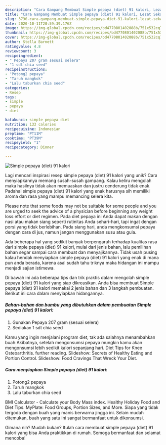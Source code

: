 ```yaml
---
description: "Cara Gampang Membuat Simple pepaya (diet) 91 kalori, Lezat Sekali"
title: "Cara Gampang Membuat Simple pepaya (diet) 91 kalori, Lezat Sekali"
slug: 3730-cara-gampang-membuat-simple-pepaya-diet-91-kalori-lezat-sekali
date: 2020-10-11T20:59:39.176Z
image: https://img-global.cpcdn.com/recipes/bd4770801402088b/751x532cq70/simple-pepaya-diet-91-kalori-foto-resep-utama.jpg
thumbnail: https://img-global.cpcdn.com/recipes/bd4770801402088b/751x532cq70/simple-pepaya-diet-91-kalori-foto-resep-utama.jpg
cover: https://img-global.cpcdn.com/recipes/bd4770801402088b/751x532cq70/simple-pepaya-diet-91-kalori-foto-resep-utama.jpg
author: Stella Barnett
ratingvalue: 4.8
reviewcount: 3
recipeingredient:
- " Pepaya 207 gram sesuai selera"
- "1 sdt chia seed"
recipeinstructions:
- "Potong2 pepaya"
- "Taruh mangkok"
- "Lalu taburkan chia seed"
categories:
- Resep
tags:
- simple
- pepaya
- diet

katakunci: simple pepaya diet 
nutrition: 133 calories
recipecuisine: Indonesian
preptime: "PT11M"
cooktime: "PT39M"
recipeyield: "1"
recipecategory: Dinner

---
```



![Simple pepaya (diet) 91 kalori](https://img-global.cpcdn.com/recipes/bd4770801402088b/751x532cq70/simple-pepaya-diet-91-kalori-foto-resep-utama.jpg)

Lagi mencari inspirasi resep simple pepaya (diet) 91 kalori yang unik? Cara menyiapkannya memang susah-susah gampang. Kalau keliru mengolah maka hasilnya tidak akan memuaskan dan justru cenderung tidak enak. Padahal simple pepaya (diet) 91 kalori yang enak harusnya sih memiliki aroma dan rasa yang mampu memancing selera kita.

Please note that some foods may not be suitable for some people and you are urged to seek the advice of a physician before beginning any weight loss effort or diet regimen. Pada diet pepaya ini Anda dapat makan dengan nasi atau makan siang seperti rutinitas Anda sehari-hari, tapi ingat dengan porsi yang tidak berlebihan. Pada siang hari, anda mengkonsumsi pepaya dengan cara di jus, namun jangan menggunakan susu atau gula.

Ada beberapa hal yang sedikit banyak berpengaruh terhadap kualitas rasa dari simple pepaya (diet) 91 kalori, mulai dari jenis bahan, lalu pemilihan bahan segar sampai cara membuat dan menyajikannya. Tidak usah pusing kalau hendak menyiapkan simple pepaya (diet) 91 kalori yang enak di mana pun anda berada, karena asal sudah tahu triknya maka hidangan ini mampu menjadi sajian istimewa.


Di bawah ini ada beberapa tips dan trik praktis dalam mengolah simple pepaya (diet) 91 kalori yang siap dikreasikan. Anda bisa membuat Simple pepaya (diet) 91 kalori memakai 2 jenis bahan dan 3 langkah pembuatan. Berikut ini cara dalam menyiapkan hidangannya.

<!--inarticleads1-->

##### Bahan-bahan dan bumbu yang dibutuhkan dalam pembuatan Simple pepaya (diet) 91 kalori:

1. Gunakan  Pepaya 207 gram (sesuai selera)
1. Sediakan 1 sdt chia seed


Kamu yang ingin menjalani program diet, tak ada salahnya menambahkan buah Akibatnya, setelah mengonsumsi pepaya mungkin kamu akan mengonsumsi lebih sedikit kalori sepanjang hari. Diet Tips for Knee Osteoarthritis. further reading. Slideshow: Secrets of Healthy Eating and Portion Control. Slideshow: Food Cravings That Wreck Your Diet. 

<!--inarticleads2-->

##### Cara menyiapkan Simple pepaya (diet) 91 kalori:

1. Potong2 pepaya
1. Taruh mangkok
1. Lalu taburkan chia seed


BMI Calculator - Calculate your Body Mass index. Healthy Holiday Food and Diet Tips. MyPlate: Food Groups, Portion Sizes, and More. Siapa yang tidak tergoda dengan buah yang manis berwarna jingga ini. Selain mudah ditemukan, buah yang satu ini sangat bermanfaat untuk dikonsumsi. 

Gimana nih? Mudah bukan? Itulah cara membuat simple pepaya (diet) 91 kalori yang bisa Anda praktikkan di rumah. Semoga bermanfaat dan selamat mencoba!
